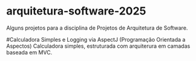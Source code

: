 # arquitetura-software-2025
Alguns projetos para a disciplina de Projetos de Arquitetura de Software.

#Calculadora Simples e Logging via AspectJ (Programação Orientada a Aspectos)
Calculadora simples, estruturada com arquiterura em camadas baseada em MVC. 
